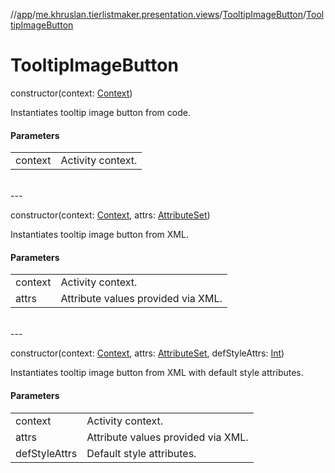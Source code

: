 //[app](../../../index.md)/[me.khruslan.tierlistmaker.presentation.views](../index.md)/[TooltipImageButton](index.md)/[TooltipImageButton](-tooltip-image-button.md)

# TooltipImageButton

constructor(context: [Context](https://developer.android.com/reference/kotlin/android/content/Context.html))

Instantiates tooltip image button from code.

#### Parameters

| | |
|---|---|
| context | Activity context. |
<br>
---
<br>

constructor(context: [Context](https://developer.android.com/reference/kotlin/android/content/Context.html), attrs: [AttributeSet](https://developer.android.com/reference/kotlin/android/util/AttributeSet.html))

Instantiates tooltip image button from XML.

#### Parameters

| | |
|---|---|
| context | Activity context. |
| attrs | Attribute values provided via XML. |
<br>
---
<br>

constructor(context: [Context](https://developer.android.com/reference/kotlin/android/content/Context.html), attrs: [AttributeSet](https://developer.android.com/reference/kotlin/android/util/AttributeSet.html), defStyleAttrs: [Int](https://kotlinlang.org/api/latest/jvm/stdlib/kotlin/-int/index.html))

Instantiates tooltip image button from XML with default style attributes.

#### Parameters

| | |
|---|---|
| context | Activity context. |
| attrs | Attribute values provided via XML. |
| defStyleAttrs | Default style attributes. |
